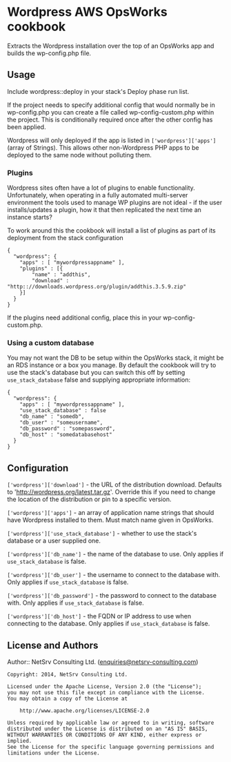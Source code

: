 # Wordpress AWS OpsWorks cookbook
Extracts the Wordpress installation over the top of an OpsWorks app and builds the wp-config.php file.

## Usage
Include wordpress::deploy in your stack's Deploy phase run list.

If the project needs to specify additional config that would normally be in wp-config.php you can create a
file called wp-config-custom.php within the project.  This is conditionally required once after the other config has been applied.

Wordpress will only deployed if the app is listed in `['wordpress']['apps']` (array of Strings).  This allows other
non-Wordpress PHP apps to be deployed to the same node without polluting them.

### Plugins
Wordpress sites often have a lot of plugins to enable functionality.  Unfortunately, when operating in a fully automated
multi-server environment the tools used to manage WP plugins are not ideal - if the user installs/updates a plugin, how
it that then replicated the next time an instance starts?

To work around this the cookbook will install a list of plugins as part of its deployment from the stack configuration

    {
      "wordpress": {
        "apps" : [ "mywordpressappname" ],
        "plugins" : [{
	        "name" : "addthis",
            "download" : "http:://downloads.wordpress.org/plugin/addthis.3.5.9.zip"
        }]
      }
    }

If the plugins need additional config, place this in your wp-config-custom.php.

### Using a custom database
You may not want the DB to be setup within the OpsWorks stack, it might be an RDS instance or a box you manage.  By
default the cookbook will try to use the stack's database but you can switch this off by setting `use_stack_database`
false and supplying appropriate information:

    {
      "wordpress": {
        "apps" : [ "mywordpressappname" ],
        "use_stack_database" : false
        "db_name" : "somedb",
        "db_user" : "someusername",
        "db_password" : "somepassword",
        "db_host" : "somedatabasehost"
      }
    }

## Configuration
`['wordpress']['download']` - the URL of the distribution download.  Defaults to 'http://wordpress.org/latest.tar.gz'.
Override this if you need to change the location of the distribution or pin to a specific version.

`['wordpress']['apps']` - an array of application name strings that should have Wordpress installed to them.  Must match
name given in OpsWorks.

`['wordpress']['use_stack_database']` - whether to use the stack's database or a user supplied one.

`['wordpress']['db_name']` - the name of the database to use.  Only applies if `use_stack_database` is false.

`['wordpress']['db_user']` - the username to connect to the database with.  Only applies if `use_stack_database` is false.

`['wordpress']['db_password']` - the password to connect to the database with.  Only applies if `use_stack_database` is false.

`['wordpress']['db_host']` - the FQDN or IP address to use when connecting to the database.  Only applies if `use_stack_database` is false.

## License and Authors

Author:: NetSrv Consulting Ltd. (<enquiries@netsrv-consulting.com>)

    Copyright: 2014, NetSrv Consulting Ltd.
    
    Licensed under the Apache License, Version 2.0 (the "License");
    you may not use this file except in compliance with the License.
    You may obtain a copy of the License at
    
        http://www.apache.org/licenses/LICENSE-2.0

    Unless required by applicable law or agreed to in writing, software
    distributed under the License is distributed on an "AS IS" BASIS,
    WITHOUT WARRANTIES OR CONDITIONS OF ANY KIND, either express or implied.
    See the License for the specific language governing permissions and
    limitations under the License.
